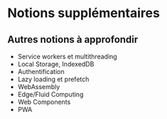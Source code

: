 # Notions supplémentaires

## Autres notions à approfondir

- Service workers et multithreading
- Local Storage, IndexedDB
- Authentification
- Lazy loading et prefetch
- WebAssembly
- Edge/Fluid Computing
- Web Components
- PWA
